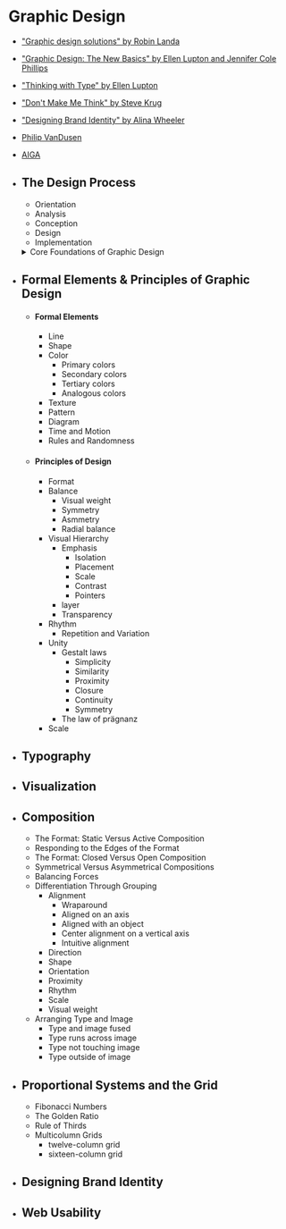 # Graphic Design
- ["Graphic design solutions" by Robin Landa](https://drive.google.com/file/d/1dqK3tw78z08PSWRmN82MMOqGa3_95Qrx/view)
- ["Graphic Design: The New Basics" by Ellen Lupton and Jennifer Cole Phillips](https://ugc.production.linktr.ee/ea968e70-92b7-4c11-84eb-18c54b2c4324_Graphic-Design--The-New-Basics--Second-Edition--Revised-and-Expanded---PDFDrive---compressed.pdf)
- ["Thinking with Type" by Ellen Lupton](https://readings.design/PDF/thinkingwithtype_ellenlupton.pdf)
- ["Don't Make Me Think" by Steve Krug](https://eng317hannah.wordpress.ncsu.edu/files/2020/01/Krug_Steve_Dont_make_me_think_revisited___a_cz-lib.org_.pdf)
- ["Designing Brand Identity" by Alina Wheeler](https://laithaljunaidy.com/books/assets/files/Designing_Brand_Identity.pdf)
- [Philip VanDusen](https://philipvandusen.com/)
- [AIGA](https://eyeondesign.aiga.org/)

- ## The Design Process
    - Orientation
    - Analysis
    - Conception
    - Design
    - Implementation

  <details>
    <summary>Core Foundations of Graphic Design</summary>

    - #### Layout & Grid Systems
      - Organizes space
      - Creates rhythm, flow, and balance
      - Forms the foundation of Swiss Design, branding, and editorial work
      - Think: Josef Müller-Brockmann, TRÜF, UI layout systems

    - #### Typography
      - Communicates tone and clarity
      - Type is not just text — it’s shape, texture, rhythm
      - Good design reads well and feels intentional
      - Think: Helvetica (Swiss Modernism), expressive hand lettering (Annik Troxler)
    - #### Hierarchy
      - Guides the viewer through the design
      - Establishes visual order: what to read first, second, etc.
      - Achieved through scale, weight, spacing, color, and contrast
      - Crucial for posters, UI, print layouts, and branding
    - #### Contrast
      - Difference in size, color, shape, type, or direction
      - Creates tension and focus
      - Helps highlight key information and give a visual voice
      - Example: Bold black text on a white background; soft curves vs. sharp edges
    - #### Balance (Symmetry/Asymmetry)
      - Ensures visual stability or deliberate disruption
      - Can be classical (symmetrical) or modern/dynamic (asymmetrical)
      - Think: Constructivist diagonals vs. centered book covers
    - #### Color Theory
      - Affects emotion, clarity, hierarchy, and brand meaning
      - Includes: hue, saturation, temperature, and value
      - Strategic use of limited palettes or vibrant abstraction = high impact
      - Example: TRÜF’s restrained B/W with one neon accent
    - #### Form & Shape Language
      - Geometry (circle, square, triangle) creates mood and concept
      - Organic shapes feel fluid or emotional; geometric ones feel rational and bold
      - Perfect for your interest in minimal + lyrical abstraction
    - #### Negative Space
      - “The space between” — gives design breathing room
      - Can be used as a clever compositional element (FedEx arrow, yin-yang, etc.)
      - Also creates visual poetry and clarity
    - #### Concept / Idea-Driven Design
      - Beyond visuals, design must communicate a core idea
      - Visual metaphors, symbols, and structure should support meaning
      - Think: TRÜF’s animals as abstract geometry with clever meaning
    - #### Consistency / System Thinking
      - Especially important in branding, UI/UX, identity systems
      - Consistent use of type, grid, color, and spacing builds trust
      - Key to logo systems like NASA, IBM, 4G LTE/FPGA/EDGE AI
    - #### Bonus: Emotional & Expressive Foundations
      - Improvisation - Adds unpredictability, rhythm, and human feeling
      - Lyrical abstraction - Turns emotion into form — visual poetry
      - Artistic intuition - Balances logic with sensitivity, especially in poster or motion work
    ### Summary Table
    - Grid / Layout: Conceptual clarity
    - Typography: Visual storytelling
    - Color: Hierarchy & flow
    - Form / Shape: Communication & emotion
    - Contrast & Balance: Brand consistency
      
  </details>
      

        


- ## Formal Elements & Principles of Graphic Design
    - #### Formal Elements   
        - Line                  
        - Shape
        - Color
            - Primary colors
            - Secondary colors
            - Tertiary colors
            - Analogous colors
        - Texture
        - Pattern
        - Diagram
        - Time and Motion
        - Rules and Randomness
    - #### Principles of Design
        - Format
        - Balance
            - Visual weight
            - Symmetry
            - Asmmetry
            - Radial balance
        - Visual Hierarchy
            - Emphasis
                - Isolation
                - Placement
                - Scale
                - Contrast
                - Pointers
            - layer
            - Transparency
        - Rhythm
            - Repetition and Variation
        - Unity
            - Gestalt laws
                - Simplicity
                - Similarity
                - Proximity
                - Closure
                - Continuity
                - Symmetry
            - The law of prägnanz
        - Scale
- ## Typography
- ## Visualization
- ## Composition
    - The Format: Static Versus Active Composition
    - Responding to the Edges of the Format
    - The Format: Closed Versus Open Composition
    - Symmetrical Versus Asymmetrical Compositions
    - Balancing Forces
    - Differentiation Through Grouping
        - Alignment
            - Wraparound
            - Aligned on an axis
            - Aligned with an object
            - Center alignment on a vertical axis
            - Intuitive alignment
        - Direction
        - Shape
        - Orientation
        - Proximity
        - Rhythm
        - Scale
        - Visual weight
    - Arranging Type and Image
        - Type and image fused
        - Type runs across image
        - Type not touching image
        - Type outside of image
- ## Proportional Systems and the Grid
    - Fibonacci Numbers
    - The Golden Ratio
    - Rule of Thirds
    - Multicolumn Grids
        - twelve-column grid
        - sixteen-column grid
- ## Designing Brand Identity
- ## Web Usability
